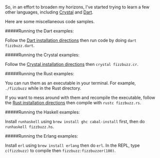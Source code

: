 So, in an effort to broaden my horizons, I've started trying to learn a few other languages, including [Crystal](https://crystal-lang.org) and [Dart](https://dartlang.org).

Here are some miscellaneous code samples.

#####Running the Dart examples:

Follow the [Dart installation directions](https://www.dartlang.org/downloads/mac.html) then run code by doing `dart fizzbuzz.dart`.

#####Running the Crystal examples:

Follow the [Crystal installation directions](http://crystal-lang.org/docs/installation/index.html) then `crystal fizzbuzz.cr`.

#####Running the Rust examples:

You can run them as an executable in your terminal. For example, `./fizzbuzz` while in the Rust directory.

If you want to mess around with them and recompile the executable, follow the [Rust installation directions](https://doc.rust-lang.org/book/getting-started.html#installing-rust) then compile with `rustc fizzbuzz.rs`.

#####Running the Haskell examples:

Install `runhaskell` using `brew install ghc cabal-install` first, then do `runhaskell fizzbuzz.hs`.

#####Running the Erlang examples:

Install `erl` using `brew install erlang` then do `erl`. In the REPL, type `c(fizzbuzz)` to compile then `fizzbuzz:fizzbuzzer(100)`.
